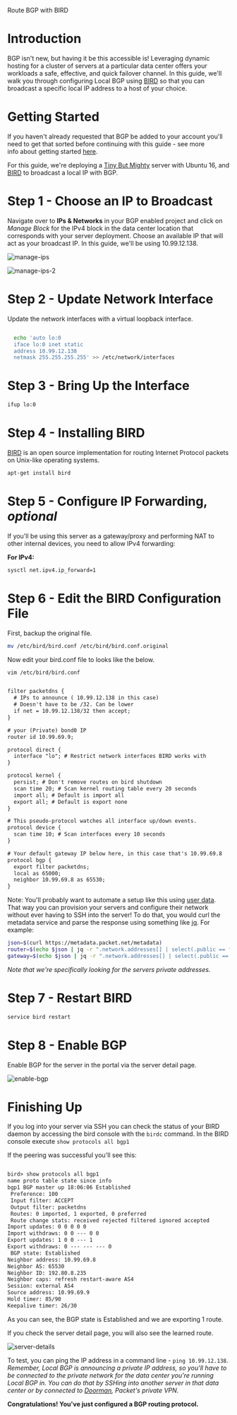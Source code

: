 <!--
<meta>
{
    "title":"Route BGP with BIRD",
    "description":"Route BGP with BIRD on Packet",
    "author":"Zalkar Ziiaidin",
    "github":"zalkar-z",
    "email":"zak@packet.com",
    "tag":["Route BGP", "BIRD"]
}
</meta>
-->

Route BGP with BIRD

# Introduction

BGP isn't new, but having it be this accessible is! Leveraging dynamic hosting for a cluster of servers at a particular data center offers your workloads a safe, effective, and quick failover channel. In this guide, we'll walk you through configuring Local BGP using [BIRD](http://bird.network.cz/) so that you can broadcast a specific local IP address to a host of your choice.

# Getting Started

If you haven't already requested that BGP be added to your account you'll need to get that sorted before continuing with this guide - see more info about getting started [here](https://www.packet.com/developers/docs/network/advanced/local-and-global-bgp).

For this guide, we're deploying a [Tiny But Mighty](https://www.packet.net/cloud/servers/t1-small/) server with Ubuntu 16, and [BIRD](https://bird.network.cz/) to broadcast a local IP with BGP.

# Step 1 - Choose an IP to Broadcast

Navigate over to **IPs & Networks** in your BGP enabled project and click on _Manage Block_ for the IPv4 block in the data center location that corresponds with your server deployment. Choose an available IP that will act as your broadcast IP. In this guide, we'll be using 10.99.12.138.

![manage-ips](/images/route-bgp-with-bird/manage-ips.png)

![manage-ips-2](/images/route-bgp-with-bird/manage-ips-2.png)

# Step 2 - Update Network Interface

Update the network interfaces with a virtual loopback interface.

```bash

  echo 'auto lo:0
  iface lo:0 inet static
  address 10.99.12.138
  netmask 255.255.255.255' >> /etc/network/interfaces
```

# Step 3 - Bring Up the Interface

```bash
ifup lo:0
```

# Step 4 - Installing BIRD

[BIRD](http://bird.network.cz/) is an open source implementation for routing Internet Protocol packets on Unix-like operating systems. 

```bash
apt-get install bird
```

# Step 5 - Configure IP Forwarding, _optional_

If you'll be using this server as a gateway/proxy and performing NAT to other internal devices, you need to allow IPv4 forwarding:

**For IPv4:**

```bash
sysctl net.ipv4.ip_forward=1
```

# Step 6 - Edit the BIRD Configuration File

First, backup the original file.

```bash
mv /etc/bird/bird.conf /etc/bird/bird.conf.original
```
Now edit your bird.conf file to looks like the below.

```bash
vim /etc/bird/bird.conf
```

```default

filter packetdns {
  # IPs to announce ( 10.99.12.138 in this case)
  # Doesn't have to be /32. Can be lower
  if net = 10.99.12.138/32 then accept;
}

# your (Private) bond0 IP
router id 10.99.69.9;

protocol direct {
  interface "lo"; # Restrict network interfaces BIRD works with
}

protocol kernel {
  persist; # Don't remove routes on bird shutdown
  scan time 20; # Scan kernel routing table every 20 seconds
  import all; # Default is import all
  export all; # Default is export none
}

# This pseudo-protocol watches all interface up/down events.
protocol device {
  scan time 10; # Scan interfaces every 10 seconds
}

# Your default gateway IP below here, in this case that's 10.99.69.8
protocol bgp {
  export filter packetdns;
  local as 65000;
  neighbor 10.99.69.8 as 65530;
}
```

Note: You'll probably want to automate a setup like this using [user data](https://support.packet.com/kb/articles/user-data). That way you can provision your servers and configure their network without ever having to SSH into the server! To do that, you would curl the metadata service and parse the response using something like [jq](https://stedolan.github.io/jq/download/). For example:

```bash
json=$(curl https://metadata.packet.net/metadata)
router=$(echo $json | jq -r ".network.addresses[] | select(.public == false) | .address")
gateway=$(echo $json | jq -r ".network.addresses[] | select(.public == false) | .gateway")
```

_Note that we're specifically looking for the servers private addresses._

# Step 7 - Restart BIRD

```bash
service bird restart
```

# Step 8 - Enable BGP

Enable BGP for the server in the portal via the server detail page.

![enable-bgp](/images/route-bgp-with-bird/enable-bgp.png)

# Finishing Up

If you log into your server via SSH you can check the status of your BIRD daemon by accessing the bird console with the `birdc` command. In the BIRD console execute `show protocols all bgp1`

If the peering was successful you'll see this:

```default

bird> show protocols all bgp1
name proto table state since info
bgp1 BGP master up 18:06:06 Established
 Preference: 100
 Input filter: ACCEPT
 Output filter: packetdns
 Routes: 0 imported, 1 exported, 0 preferred
 Route change stats: received rejected filtered ignored accepted
Import updates: 0 0 0 0 0
Import withdraws: 0 0 --- 0 0
Export updates: 1 0 0 --- 1
Export withdraws: 0 --- --- --- 0
 BGP state: Established
Neighbor address: 10.99.69.8
Neighbor AS: 65530
Neighbor ID: 192.80.8.235
Neighbor caps: refresh restart-aware AS4
Session: external AS4
Source address: 10.99.69.9
Hold timer: 85/90
Keepalive timer: 26/30
```

As you can see, the BGP state is Established and we are exporting 1 route.

If you check the server detail page, you will also see the learned route.

![server-details](/images/route-bgp-with-bird/server-details.png)

To test, you can ping the IP address in a command line - `ping 10.99.12.138`. _Remember, Local BGP is announcing a private IP address, so you'll have to be connected to the private network for the data center you're running Local BGP in. You can do that by SSHing into another server in that data center or by connected to [Doorman](https://www.packet.com/developers/docs/network/basic/doorman), Packet's private VPN._

**Congratulations! You've just configured a BGP routing protocol.**
